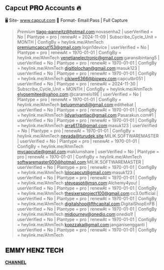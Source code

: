 ## Capcut 𝐏𝐑𝐎 Accounts 🔥

🖥 Site- www.capcut.com
🔖 Format- Email:Pass | Full Capture
> *Premium* 
tiago-panneitz@hotmail.com:novasenha2 | userVerified = No | Plantype = pro | renewAt = 2024-11-09 | Subscribe_Cycle_Unit = MONTH | ConfigBy = heylink.me/AhmTech
premiumcapcut153@gmail.com:login1device | userVerified = No | Plantype = pro | renewAt = 1970-01-01 | ConfigBy = heylink.me/AhmTech
venetianelectronic@gmail.com:garansibintang5 | userVerified = No | Plantype = pro | renewAt = 1970-01-01 | ConfigBy = heylink.me/AhmTech
digitlolochan@gmail.com:masuk123 | userVerified = No | Plantype = pro | renewAt = 1970-01-01 | ConfigBy = heylink.me/AhmTech
cikiwe6366@biowey.com:capcutbr051 | userVerified = No | Plantype = pro | renewAt = 2024-11-30 | Subscribe_Cycle_Unit = MONTH | ConfigBy = heylink.me/AhmTech
elyosemitee@yahoo.com:@caramelo19E | userVerified = No | Plantype = pro | renewAt = 1970-01-01 | ConfigBy = heylink.me/AhmTech
beluqmmandi@gmail.com:edithebat | userVerified = No | Plantype = pro | renewAt = 1970-01-01 | ConfigBy = heylink.me/AhmTech
lidyariyantiac@gmail.com:Pasarakun.com#1 | userVerified = No | Plantype = pro | renewAt = 1970-01-01 | ConfigBy = heylink.me/AhmTech
arra6174@gmail.com:masuk123 | userVerified = No | Plantype = pro | renewAt = 1970-01-01 | ConfigBy = heylink.me/AhmTech
nevada@turudek.site:MILIK.SOFTWAREMASTER | userVerified = No | Plantype = pro | renewAt = 1970-01-01 | ConfigBy = heylink.me/AhmTech
mycapcutie@gmail.com:maklumshare | userVerified = No | Plantype = pro | renewAt = 1970-01-01 | ConfigBy = heylink.me/AhmTech
softwaremaster000@hotmail.com:MILIK.SOFTWAREMASTER | userVerified = No | Plantype = pro | renewAt = 1970-01-01 | ConfigBy = heylink.me/AhmTech
lolocapcut@gmail.com:masuk123 | userVerified = No | Plantype = pro | renewAt = 1970-01-01 | ConfigBy = heylink.me/AhmTech
steveaspt@msn.com:Alchemy4you! | userVerified = No | Plantype = pro | renewAt = 1970-01-01 | ConfigBy = heylink.me/AhmTech
thesixersproject100@gmail.com:cc3.0official | userVerified = No | Plantype = pro | renewAt = 1970-01-01 | ConfigBy = heylink.me/AhmTech
digitalshop@fthcapital.com:DigitalShopEnFB | userVerified = No | Plantype = pro | renewAt = 1970-01-01 | ConfigBy = heylink.me/AhmTech
midjourney@onedio.com:onedio1! | userVerified = No | Plantype = pro | renewAt = 1970-01-01 | ConfigBy = heylink.me/AhmTech
kopzzaka@gmail.com:janganisengganti | userVerified = No | Plantype = pro | renewAt = 1970-01-01 | ConfigBy = heylink.me/AhmTech

## 𝐄𝐌𝐌𝐘 𝐇𝐄𝐍𝐙 𝐓𝐄𝐂𝐇
<a href="https://whatsapp.com/channel/0029VangYOt96H4JhFarL10C" class="box">𝐂𝐇𝐀𝐍𝐍𝐄𝐋</a>
